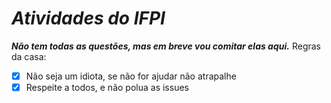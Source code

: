 # *Atividades do IFPI*
 
 ***Não tem todas as questões, mas em breve vou comitar elas aqui.***
 Regras da casa:
- [x] Não seja um idiota, se não for ajudar não atrapalhe
- [x] Respeite a todos, e não polua as issues
